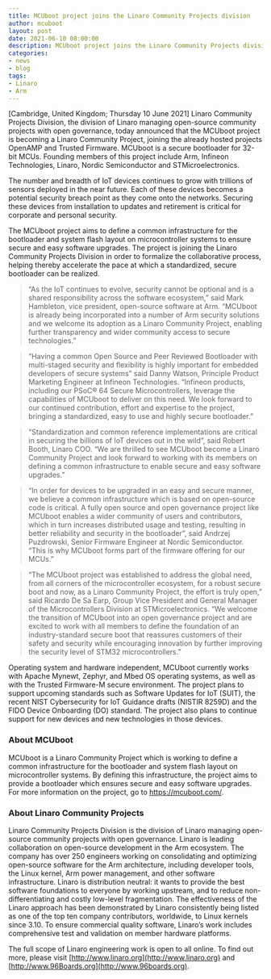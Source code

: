 ```yaml
---
title: MCUboot project joins the Linaro Community Projects division 
author: mcuboot
layout: post
date: 2021-06-10 08:00:00
description: MCUboot project joins the Linaro Community Projects division 
categories:
- news
- blog
tags:
- Linaro
- Arm
---
```

[Cambridge, United Kingdom; Thursday 10 June 2021] Linaro Community Projects Division, the
division of Linaro managing open-source community projects with open governance, today
announced that the MCUboot project is becoming a Linaro Community Project, joining the
already hosted projects OpenAMP and Trusted Firmware. MCUboot is a secure bootloader for
32-bit MCUs. Founding members of this project include Arm, Infineon Technologies, Linaro,
Nordic Semiconductor and STMicroelectronics.

The number and breadth of IoT devices continues to grow with trillions of sensors deployed in
the near future. Each of these devices becomes a potential security breach point as they come
onto the networks. Securing these devices from installation to updates and retirement is critical
for corporate and personal security.

The MCUboot project aims to define a common infrastructure for the bootloader and system
flash layout on microcontroller systems to ensure secure and easy software upgrades. The
project is joining the Linaro Community Projects Division in order to formalize the collaborative
process, helping thereby accelerate the pace at which a standardized, secure bootloader can be
realized.

> “As the IoT continues to evolve, security cannot be optional and is a shared responsibility
> across the software ecosystem,” said Mark Hambleton, vice president, open-source software at
> Arm. “MCUboot is already being incorporated into a number of Arm security solutions and we
> welcome its adoption as a Linaro Community Project, enabling further transparency and wider
> community access to secure technologies.”

> “Having a common Open Source and Peer Reviewed Bootloader with multi-staged security and
> flexibility is highly important for embedded developers of secure systems” said Danny Watson,
> Principle Product Marketing Engineer at Infineon Technologies. “Infineon products, including our
> PSoC® 64 Secure Microcontrollers, leverage the capabilities of MCUboot to deliver on this
> need. We look forward to our continued contribution, effort and expertise to the project, bringing
> a standardized, easy to use and highly secure bootloader.”

> “Standardization and common reference implementations are critical in securing the billions of
> IoT devices out in the wild”, said Robert Booth, Linaro COO. “We are thrilled to see MCUboot
> become a Linaro Community Project and look forward to working with its members on defining a
>common infrastructure to enable secure and easy software upgrades.”

> “In order for devices to be upgraded in an easy and secure manner, we believe a common
> infrastructure which is based on open-source code is critical. A fully open source and open
> governance project like MCUboot enables a wider community of users and contributors, which
> in turn increases distributed usage and testing, resulting in better reliability and security in the 
> bootloader”, said Andrzej Puzdrowski, Senior Firmware Engineer at Nordic Semiconductor.
>“This is why MCUboot forms part of the firmware offering for our MCUs.”

> “The MCUboot project was established to address the global need, from all corners of the
> microcontroller ecosystem, for a robust secure boot and now, as a Linaro Community Project,
> the effort is truly open,” said Ricardo De Sa Earp, Group Vice President and General Manager
> of the Microcontrollers Division at STMicroelectronics. “We welcome the transition of MCUboot
> into an open governance project and are excited to work with all members to define the
> foundation of an industry-standard secure boot that reassures customers of their safety and
> security while encouraging innovation by further improving the security level of STM32
> microcontrollers.”

Operating system and hardware independent, MCUboot currently works with Apache Mynewt,
Zephyr, and Mbed OS operating systems, as well as with the Trusted Firmware-M secure
environment. The project plans to support upcoming standards such as Software Updates for
IoT (SUIT), the recent NIST Cybersecurity for IoT Guidance drafts (NISTIR 8259D) and the
FIDO Device Onboarding (DO) standard. The project also plans to continue support for new
devices and new technologies in those devices.

### About MCUboot

MCUboot is a Linaro Community Project which is working to define a common infrastructure for
the bootloader and system flash layout on microcontroller systems. By defining this
infrastructure, the project aims to provide a bootloader which ensures secure and easy software
upgrades. For more information on the project, go to https://mcuboot.com/.

### About Linaro Community Projects

Linaro Community Projects Division is the division of Linaro managing open-source community
projects with open governance. Linaro is leading collaboration on open-source development in
the Arm ecosystem. The company has over 250 engineers working on consolidating and
optimizing open-source software for the Arm architecture, including developer tools, the Linux
kernel, Arm power management, and other software infrastructure. Linaro is distribution neutral:
it wants to provide the best software foundations to everyone by working upstream, and to
reduce non-differentiating and costly low-level fragmentation. The effectiveness of the Linaro
approach has been demonstrated by Linaro consistently being listed as one of the top ten
company contributors, worldwide, to Linux kernels since 3.10. To ensure commercial quality
software, Linaro’s work includes comprehensive test and validation on member hardware
platforms.

The full scope of Linaro engineering work is open to all online. To find out more, please visit
[http://www.linaro.org](http://www.linaro.org) and [http://www.96Boards.org](http://www.96boards.org).